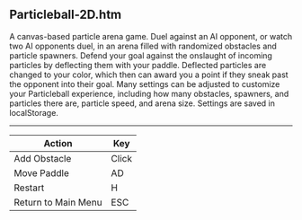 Particleball-2D.htm
-------------------

A canvas-based particle arena game. Duel against an AI opponent, or watch two AI opponents duel, in an arena filled with randomized obstacles and particle spawners. Defend your goal against the onslaught of incoming particles by deflecting them with your paddle. Deflected particles are changed to your color, which then can award you a point if they sneak past the opponent into their goal. Many settings can be adjusted to customize your Particleball experience, including how many obstacles, spawners, and particles there are, particle speed, and arena size. Settings are saved in localStorage.

---

Action              | Key
--------------------|------
Add Obstacle        | Click
Move Paddle         | AD
Restart             | H
Return to Main Menu | ESC
